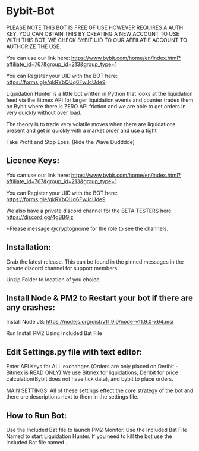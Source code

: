 # Bybit-Bot
PLEASE NOTE THIS BOT IS FREE OF USE HOWEVER REQUIRES A AUTH KEY.
YOU CAN OBTAIN THIS BY CREATING A NEW ACCOUNT TO USE WITH THIS BOT,
WE CHECK BYBIT UID TO OUR AFFILATIE ACCOUNT TO AUTHORIZE THE USE.

You can use our link here:
https://www.bybit.com/home/en/index.html?affiliate_id=767&group_id=213&group_type=1

You can Register your UID with the BOT here:
https://forms.gle/qkRYbQUq6FwJcUde9

Liquidation Hunter is a little bot written in Python that looks at
the liquidation feed via the Bitmex API for larger liquidation events
and counter trades them on Bybit where there is ZERO API friction and
we are able to get orders in very quickly without over load.

The theory is to trade very volatile moves when there are liquidations
present and get in quickly with a market order and use a tight

Take Profit and Stop Loss. (Ride the Wave Dudddde)


Licence Keys:
---------------------------------------------------------------
You can use our link here:
https://www.bybit.com/home/en/index.html?affiliate_id=767&group_id=213&group_type=1

You can Register your UID with the BOT here:
https://forms.gle/qkRYbQUq6FwJcUde9

We also have a private discord channel for the BETA TESTERS here:
https://discord.gg/4gBBGjz

*Please message @cryptognome for the role to see the channels.


Installation:
---------------------------------------------------------------
Grab the latest release. This can be found in the pinned messages in the
private discord channel for support members.

Unzip Folder to location of you choice

Install Node & PM2 to Restart your bot if there are any crashes:
----------------------------------------------------------------
Install Node JS:
https://nodejs.org/dist/v11.9.0/node-v11.9.0-x64.msi

Run Install PM2 Using Included Bat File


Edit Settings.py file with text editor:
---------------------------------------------------------------
Enter API Keys for ALL exchanges (Orders are only placed on Deribit - Bitmex is READ ONLY)
We use Bitmex for liquidations, Deribit for price calculation(Bybit does not have tick data), and bybit to place orders.


MAIN SETTINGS:
All of these settings effect the core strategy of the bot and there are descriptions next to them in the settings file.



How to Run Bot:
---------------------------------------------------------------
Use the Included Bat file <Bot Monitor> to launch PM2 Monitor.
Use the Included Bat File Named <Run Bot> to start Liquidation Hunter.
If you need to kill the bot use the Included Bat file named <Stop Bot>.

